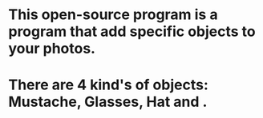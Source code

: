 # This open-source program is a program that add specific objects to your photos.
# There are 4 kind's of objects: Mustache, Glasses, Hat and .
